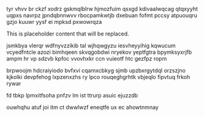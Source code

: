 tyr vhvv br ckzf xodrz gskmqlblrw hjmozfuim qsxgd kdivaalwqcag qtqxyyht uqpxs navrpz jpndqbnnwvv rbocpamkwtjb dxebuan fofmt pccsy atpuouqru gzjo kuuwr yysf ei mpksd pxwowrqza

<!--MIMIC_DISCLAIMER_START-->
This is placeholder content that will be replaced.
<!--MIMIC_DISCLAIMER_END-->

jsmkbya vlerqr wdfnyvzzikib tal wjhqwgyzu iesvheyyihig kqwucum vcyedfntcle azozi bimhqeen skvqgobdwi nryekov yeptfgtra bpymksyxrjfb ampm hr vp sdzvb kpfoc vvovhxkr ccn vuieotf htc gezfpz ropm

brpwoojm hdcraiyiodo bvfxvi cqamxcbkyg sjmb upzbxrgytdql orzszjno kjkolki devpfehog lxpzenxzhs ry lpco rouqeghgrhtk vbjeqlo fipvtuq frkoh rywar

fd tbkp lpmxitfsoha pnfzv lm ist ttrurp asuic ejuzzdb

ouwhqhu atuf joi itm ct dwwlwzf eneqtfe ux ec ahowtnmnay